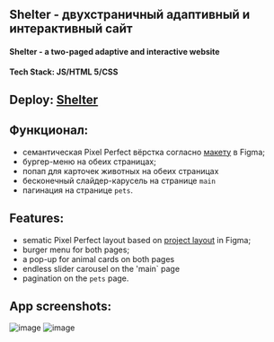 ## Shelter - двухстраничный адаптивный и интерактивный сайт
#### Shelter - a two-paged adaptive and interactive website

**Tech Stack: JS/HTML 5/CSS**

## Deploy: <a href="https://minesweeper-elena-anisimova.netlify.app/" target="_blank">Shelter</a>

## Функционал:
- семантическая Pixel Perfect вёрстка согласно [макету](https://www.figma.com/file/wapqTufr61uBybpPBkDXOV/shelter-dom-(Copy)?type=design&node-id=94-43&mode=design&t=FiKHacZfJFmxdCr5-0) в Figma;
- бургер-меню на обеих страницах;
- попап для карточек животных на обеих страницах
- бесконечный слайдер-карусель на странице `main`
- пагинация на странице `pets`.

## Features:
- sematic Pixel Perfect layout based on [project layout](https://www.figma.com/file/wapqTufr61uBybpPBkDXOV/shelter-dom-(Copy)?type=design&node-id=94-43&mode=design&t=FiKHacZfJFmxdCr5-0) in Figma;
- burger menu for both pages;
- a pop-up for animal cards on both pages
- endless slider carousel on the 'main` page
- pagination on the `pets` page.

## App screenshots:
![image](https://github.com/ElenaAnisimova/shelter/assets/105546152/383450e9-2b6d-4fa9-9c49-f7a14ec77a30)
![image](https://github.com/ElenaAnisimova/shelter/assets/105546152/c6b73fdb-9e38-422b-a40a-dfc6b6a13e4f)




